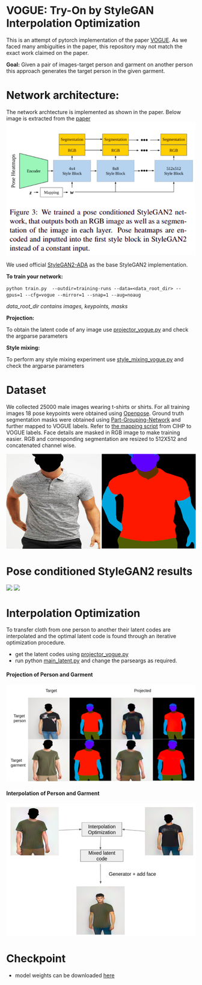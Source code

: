 # VOGUE: Try-On by StyleGAN Interpolation Optimization

This is an attempt of pytorch implementation of the paper [VOGUE](https://vogue-try-on.github.io/). As we faced many ambiguities in the paper, this repository may not match the exact work claimed on the paper. 

**Goal:** Given a pair of images-target person and garment on another person this approach generates the target person in the given garment. 

# Network architecture:
The network archtecture is implemented as shown in the paper. Below image is extracted from the [paper](https://arxiv.org/abs/2101.02285)
![network](images/network.png)

We used official [StyleGAN2-ADA](https://github.com/NVlabs/stylegan2-ada-pytorch) as the base StyleGAN2 implementation.

**To train your network:**

`python train.py  --outdir=training-runs --data=<data_root_dir> --gpus=1 --cfg=vogue --mirror=1 --snap=1 --aug=noaug`

*data_root_dir contains images, keypoints, masks*

**Projection:**

To obtain the latent code of any image use [projector_vogue.py](projector_vogue.py) and check the argparse parameters

**Style mixing:**

To perform any style mixing experiment use [style_mixing_vogue.py](style_mixing_vogue.py) and check the argparse parameters

# Dataset
We collected 25000 male images wearing t-shirts or shirts. For all training images 18 pose keypoints were obtained using [Openpose](https://github.com/CMU-Perceptual-Computing-Lab/openpose). Ground truth segmentation masks were obtained using [Part-Grouping-Network](https://github.com/Engineering-Course/CIHP_PGN) and further mapped to VOGUE labels. Refer to [the mapping script](vogue_labels.py) from CIHP to VOGUE labels. Face details are masked in RGB image to make training easier. RGB and corresponding segmentation are resized to 512X512 and concatenated channel wise.

![voguedata](images/vogue_data.png)

# Pose conditioned StyleGAN2 results
![](images/fakes.png)
![](images/fakes_mask.png)

# Interpolation Optimization
To transfer cloth from one person to another their latent codes are interpolated and the optimal latent code is found through an iterative optimization procedure.
- get the latent codes using [projector_vogue.py](projector_vogue.py)
- run python [main_latent.py](Interpolation/main_latent.py) and change the parseargs as required.

#### Projection of Person and Garment
![](images/projection.png)

#### Interpolation of Person and Garment
![](images/interpolation.png)

# Checkpoint
- model weights can be downloaded [here](checkpoints/)







